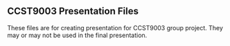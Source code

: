 ## CCST9003 Presentation Files

These files are for creating presentation for CCST9003 group project.
They may or may not be used in the final presentation.

